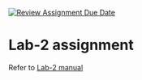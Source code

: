 [![Review Assignment Due Date](https://classroom.github.com/assets/deadline-readme-button-22041afd0340ce965d47ae6ef1cefeee28c7c493a6346c4f15d667ab976d596c.svg)](https://classroom.github.com/a/y3-f3o0q)
# Lab-2 assignment

Refer to [Lab-2 manual](https://nju-cn-course.gitbook.io/nju-computer-network-lab-manual/lab-2)
